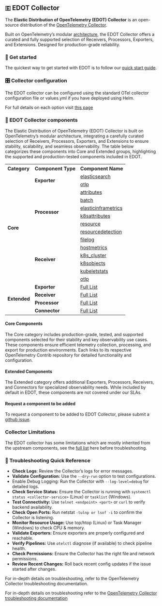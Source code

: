 ## 🇪 EDOT Collector

The **Elastic Distribution of OpenTelemetry (EDOT) Collector** is an open-source distribution of the [OpenTelemetry Collector](https://github.com/open-telemetry/opentelemetry-collector).

Built on OpenTelemetry’s modular [architecture](https://opentelemetry.io/docs/collector/), the EDOT Collector offers a curated and fully supported selection of Receivers, Processors, Exporters, and Extensions. Designed for production-grade reliability. 

### 🚀 Get started
The quickest way to get started with EDOT is to follow our [quick start guide](https://github.com/elastic/opentelemetry/blob/miguel-docs/quickstart-guide.md).

### 🎛️ Collector configuration
The EDOT collector can be configured using the standard OTel collector configuration file or values.yml if you have deployed using Helm.

For full details on each option visit [this page](docs/EDOT-collector/edot-collector-config.md)

### 🧩 EDOT Collector components

The Elastic Distribution of OpenTelemetry (EDOT) Collector is built on OpenTelemetry’s modular architecture, integrating a carefully curated selection of Receivers, Processors, Exporters, and Extensions to ensure stability, scalability, and seamless observability. The table below categorizes these components into Core and Extended groups, highlighting the supported and production-tested components included in EDOT.

<table style="border-collapse: collapse; width: 100%;">
    <tr>
        <th style="text-align: left;">Category</th>
        <th style="text-align: left;">Component Type</th>
        <th style="text-align: left;">Component Name</th>
    </tr>
    <!-- Core Components -->
    <tr>
        <td rowspan="14"><strong>Core</strong></td>
        <td rowspan="2"><strong>Exporter</strong></td>
        <td><a href="https://github.com/open-telemetry/opentelemetry-collector-contrib/tree/main/exporter/elasticsearchexporter">elasticsearch</a></td>
    </tr>
    <tr>
        <td><a href="https://github.com/open-telemetry/opentelemetry-collector/tree/main/exporter/otlpexporter">otlp</a></td>
    </tr>
    <tr>
        <td rowspan="6"><strong>Processor</strong></td>
        <td><a href="https://github.com/open-telemetry/opentelemetry-collector-contrib/tree/main/processor/attributesprocessor">attributes</a></td>
    </tr>
    <tr>
        <td><a href="https://github.com/open-telemetry/opentelemetry-collector/tree/main/processor/batchprocessor">batch</a></td>
    </tr>
    <tr>
        <td><a href="https://github.com/open-telemetry/opentelemetry-collector-contrib/tree/main/processor/elasticinframetricsprocessor">elasticinframetrics</a></td>
    </tr>
    <tr>
        <td><a href="https://github.com/open-telemetry/opentelemetry-collector-contrib/tree/main/processor/k8sattributesprocessor">k8sattributes</a></td>
    </tr>
    <tr>
        <td><a href="https://github.com/open-telemetry/opentelemetry-collector/tree/main/processor/resourceprocessor">resource</a></td>
    </tr>
    <tr>
        <td><a href="https://github.com/open-telemetry/opentelemetry-collector-contrib/tree/main/processor/resourcedetectionprocessor">resourcedetection</a></td>
    </tr>
    <tr>
        <td rowspan="6"><strong>Receiver</strong></td>
        <td><a href="https://github.com/open-telemetry/opentelemetry-collector-contrib/tree/main/receiver/filelogreceiver">filelog</a></td>
    </tr>
    <tr>
        <td><a href="https://github.com/open-telemetry/opentelemetry-collector-contrib/tree/main/receiver/hostmetricsreceiver">hostmetrics</a></td>
    </tr>
    <tr>
        <td><a href="https://github.com/open-telemetry/opentelemetry-collector-contrib/tree/main/receiver/k8sclusterreceiver">k8s_cluster</a></td>
    </tr>
    <tr>
        <td><a href="https://github.com/open-telemetry/opentelemetry-collector-contrib/tree/main/receiver/k8sobjectsreceiver">k8sobjects</a></td>
    </tr>
    <tr>
        <td><a href="https://github.com/open-telemetry/opentelemetry-collector-contrib/tree/main/receiver/kubeletstatsreceiver">kubeletstats</a></td>
    </tr>
    <tr>
        <td><a href="https://github.com/open-telemetry/opentelemetry-collector/tree/main/receiver/otlpreceiver">otlp</a></td>
    </tr>
    <!-- Extended Components -->
    <tr>
        <td rowspan="4"><strong>Extended</strong></td>
        <td><strong>Exporter</strong></td>
        <td><a href="https://github.com/elastic/elastic-agent/tree/main/internal/pkg/otel#exporters">Full List</a></td>
    </tr>
    <tr>
        <td><strong>Receiver</strong></td>
        <td><a href="https://github.com/elastic/elastic-agent/tree/main/internal/pkg/otel#receivers">Full List</a></td>
    </tr>
    <tr>
        <td><strong>Processor</strong></td>
        <td><a href="https://github.com/elastic/elastic-agent/tree/main/internal/pkg/otel#processors">Full List</a></td>
    </tr>
    <tr>
        <td><strong>Connector</strong></td>
        <td><a href="https://github.com/elastic/elastic-agent/tree/main/internal/pkg/otel#connectors">Full List</a></td>
    </tr>
</table>

#### Core Components
The Core category includes production-grade, tested, and supported components selected for their stability and key observability use cases. These components ensure efficient telemetry collection, processing, and export for production environments. Each links to its respective OpenTelemetry Contrib repository for detailed functionality and configuration.

#### Extended Components
The Extended category offers additional Exporters, Processors, Receivers, and Connectors for specialized observability needs. While included by default in EDOT, these components are not covered under our SLAs.

#### Request a component to be added
To request a component to be added to EDOT Collector, please submit a [github issue](https://github.com/elastic/opentelemetry/issues/new/choose).

### Collector Limitations
The EDOT collector has some limitations which are mostly inherited from the upstream components, see the [full list](docs/EDOT-collector/edot-collector-limitations.md) here before troubleshooting.

### 🔧 Troubleshooting Quick Reference

* **Check Logs**: Review the Collector’s logs for error messages.
* **Validate Configuration:** Use the `--dry-run` option to test configurations.
* Enable Debug Logging: Run the Collector with `--log-level=debug` for detailed logs.
* **Check Service Status:** Ensure the Collector is running with `systemctl status <collector-service>` (Linux) or `tasklist` (Windows).
* **Test Connectivity:** Use `telnet <endpoint> <port>` or `curl` to verify backend availability.
* **Check Open Ports:** Run netstat `-tulnp or lsof -i` to confirm the Collector is listening.
* **Monitor Resource Usage:** Use top/htop (Linux) or Task Manager (Windows) to check CPU & memory.
* **Validate Exporters:** Ensure exporters are properly configured and reachable.
* **Verify Pipelines:** Use `otelctl` diagnose (if available) to check pipeline health.
* **Check Permissions:** Ensure the Collector has the right file and network permissions.
* **Review Recent Changes:** Roll back recent config updates if the issue started after changes.

For in-depth details on troubleshooting, refer to the OpenTelemetry Collector troubleshooting documentation.

For in-depth details on troubleshooting refer to the [OpenTelemetry Collector troubleshooting documentation](https://opentelemetry.io/docs/collector/troubleshooting/)